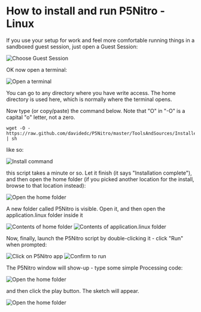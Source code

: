 How to install and run P5Nitro - Linux
==============================

If you use your setup for work and feel more comfortable running things in a sandboxed guest session, just open a Guest Session:

![Choose Guest Session](https://github.com/davidedc/P5Nitro/raw/master/Docs/Screenshots%20of%20linux%20installation/Screen%20shot%202011-08-14%20at%2013.34.44.png)

OK now open a terminal:

![Open a terminal](https://github.com/davidedc/P5Nitro/raw/master/Docs/Screenshots%20of%20linux%20installation/Screen%20shot%202011-08-14%20at%2013.35.35.png)

You can go to any directory where you have write access. The home directory is used here, which is normally where the terminal opens.

Now type (or copy/paste) the command below. Note that "O" in "-O" is a capital "o" letter, not a zero.

	wget -O - https://raw.github.com/davidedc/P5Nitro/master/ToolsAndSources/Installer/P5NitroInstallerLinux.sh | sh

like so:

![Install command](https://github.com/davidedc/P5Nitro/raw/master/Docs/Screenshots%20of%20linux%20installation/Screen%20shot%202011-08-14%20at%2013.39.30.png)

this script takes a minute or so. Let it finish (it says "Installation complete"), and then open the home folder (if you picked another location for the install, browse to that location instead):

![Open the home folder](https://github.com/davidedc/P5Nitro/raw/master/Docs/Screenshots%20of%20linux%20installation/Screen%20shot%202011-08-14%20at%2013.42.52.png)

A new folder called P5Nitro is visible. Open it, and then open the application.linux folder inside it

![Contents of home folder](https://github.com/davidedc/P5Nitro/raw/master/Docs/Screenshots%20of%20linux%20installation/Screen%20shot%202011-08-14%20at%2013.43.21.png)
![Contents of application.linux folder](https://github.com/davidedc/P5Nitro/raw/master/Docs/Screenshots%20of%20linux%20installation/Screen%20shot%202011-08-14%20at%2013.43.42.png)

Now, finally, launch the P5Nitro script by double-clicking it - click "Run" when prompted:

![Click on P5Nitro app](https://github.com/davidedc/P5Nitro/raw/master/Docs/Screenshots%20of%20linux%20installation/Screen%20shot%202011-08-14%20at%2013.44.16.png)
![Confirm to run](https://github.com/davidedc/P5Nitro/raw/master/Docs/Screenshots%20of%20linux%20installation/Screen%20shot%202011-08-14%20at%2013.44.31.png)

The P5Nitro window will show-up - type some simple Processing code:

![Open the home folder](https://github.com/davidedc/P5Nitro/raw/master/Docs/Screenshots%20of%20linux%20installation/Screen%20shot%202011-08-14%20at%2013.45.30.png)

and then click the play button. The sketch will appear.

![Open the home folder](https://github.com/davidedc/P5Nitro/raw/master/Docs/Screenshots%20of%20linux%20installation/Screen%20shot%202011-08-14%20at%2013.45.59.png)
	
